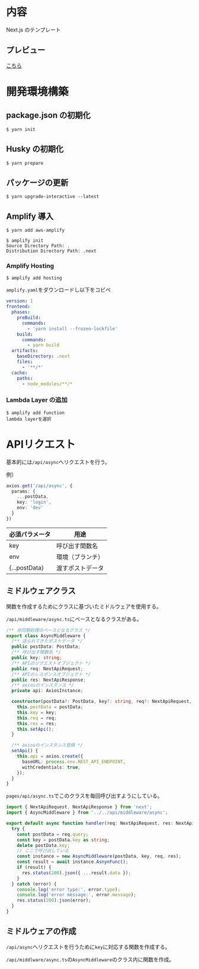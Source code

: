 # 内容

Next.js のテンプレート

## プレビュー

[こちら]()

# 開発環境構築

## package.json の初期化

```terminal
$ yarn init
```

## Husky の初期化

```terminal
$ yarn prepare
```

## パッケージの更新

```terminal
$ yarn upgrade-interactive --latest
```

## Amplify 導入

```terminal
$ yarn add aws-amplify

$ amplify init
Source Directory Path: .
Distribution Directory Path: .next
```

### Amplify Hosting

```terminal
$ amplify add hosting
```

`amplify.yaml`をダウンロードし以下をコピペ

```amplify.yaml
version: 1
frontend:
  phases:
    preBuild:
      commands:
        - 'yarn install --frozen-lockfile'
    build:
      commands:
        - yarn build
  artifacts:
    baseDirectory: .next
    files:
      - '**/*'
  cache:
    paths:
      - node_modules/**/*
```

### Lambda Layer の追加

```terminal
$ amplify add function
lambda layerを選択
```

# APIリクエスト

基本的には`/api/async`へリクエストを行う。

例）

```ts
axios.get('/api/async', {
  params: {
    ...postData,
    key: 'login',
    env: 'dev'
  }
})
```

必須パラメータ|用途
---|---
key|呼び出す関数名
env|環境（ブランチ）
{...postData}|渡すポストデータ

## ミドルウェアクラス

関数を作成するためにクラスに基づいたミドルウェアを使用する。

`/api/middleware/async.ts`にベースとなるクラスがある。

```ts
/** 非同期処理のベースとなるクラス */
export class AsyncMiddleware {
  /** 送られてきたポストデータ */
  public postData: PostData;
  /** 呼び出す関数名 */
  public key: string;
  /** APIのリクエストオブジェクト */
  public req: NextApiRequest;
  /** APIのレスポンスオブジェクト */
  public res: NextApiResponse;
  /** axiosのインスタンス */
  private api: AxiosInstance;

  constructor(postData?: PostData, key?: string, req?: NextApiRequest, res?: NextApiResponse) {
    this.postData = postData;
    this.key = key;
    this.req = req;
    this.res = res;
    this.setApi();
  }

  /** axiosのインスタンス登録 */
  setApi() {
    this.api = axios.create({
      baseURL: process.env.REST_API_ENDPOINT,
      withCredentials: true,
    });
  }
}
```

`pages/api/async.ts`でこのクラスを毎回呼び出すようにしている。

```ts
import { NextApiRequest, NextApiResponse } from 'next';
import { AsyncMiddleware } from '../../api/middleware/async';

export default async function handler(req: NextApiRequest, res: NextApiResponse) {
  try {
    const postData = req.query;
    const key = postData.key as string;
    delete postData.key;
    // ここで呼び出している
    const instance = new AsyncMiddleware(postData, key, req, res);
    const result = await instance.AsnynFunc();
    if (result) {
      res.status(200).json({ ...result.data });
    }
  } catch (error) {
    console.log('error type:', error.type);
    console.log('error message:', error.message);
    res.status(200).json(error);
  }
}

```

## ミドルウェアの作成

`/api/async`へリクエストを行うために`key`に対応する関数を作成する。

`/api/middlware/async.ts`の`AsyncMiddleware`のクラス内に関数を作成。